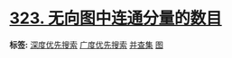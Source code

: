 # [323. 无向图中连通分量的数目](https://leetcode-cn.com/problems/number-of-connected-components-in-an-undirected-graph)

**标签:**  [深度优先搜索](https://leetcode-cn.com/tag/depth-first-search) [广度优先搜索](https://leetcode-cn.com/tag/breadth-first-search) [并查集](https://leetcode-cn.com/tag/union-find) [图](https://leetcode-cn.com/tag/graph) 